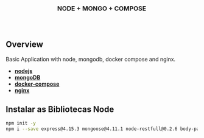 <h3 align="center"> 
    NODE + MONGO + COMPOSE
<h3>
<br>

## Overview
Basic Application with node, mongodb, docker compose and nginx.

- **[nodejs](https://nodejs.org/)**
- **[mongoDB](https://www.mongodb.com/)**
- **[docker-compose](https://docs.docker.com/compose/)**
- **[nginx](https://www.nginx.com/blog/deploying-nginx-nginx-plus-docker/)**

## Instalar as Bibliotecas Node
``` bash
npm init -y
npm i --save express@4.15.3 mongoose@4.11.1 node-restfull@0.2.6 body-parser@1.17.2 cors@2.8.3
```

